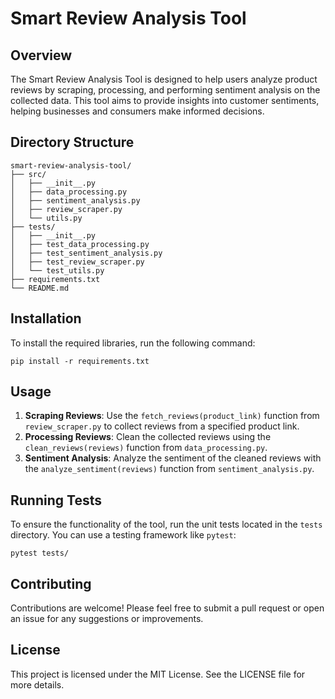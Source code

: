 # Smart Review Analysis Tool

## Overview
The Smart Review Analysis Tool is designed to help users analyze product reviews by scraping, processing, and performing sentiment analysis on the collected data. This tool aims to provide insights into customer sentiments, helping businesses and consumers make informed decisions.

## Directory Structure
```
smart-review-analysis-tool/
├── src/
│   ├── __init__.py
│   ├── data_processing.py
│   ├── sentiment_analysis.py
│   ├── review_scraper.py
│   └── utils.py
├── tests/
│   ├── __init__.py
│   ├── test_data_processing.py
│   ├── test_sentiment_analysis.py
│   ├── test_review_scraper.py
│   └── test_utils.py
├── requirements.txt
└── README.md
```

## Installation
To install the required libraries, run the following command:

```
pip install -r requirements.txt
```

## Usage
1. **Scraping Reviews**: Use the `fetch_reviews(product_link)` function from `review_scraper.py` to collect reviews from a specified product link.
2. **Processing Reviews**: Clean the collected reviews using the `clean_reviews(reviews)` function from `data_processing.py`.
3. **Sentiment Analysis**: Analyze the sentiment of the cleaned reviews with the `analyze_sentiment(reviews)` function from `sentiment_analysis.py`.

## Running Tests
To ensure the functionality of the tool, run the unit tests located in the `tests` directory. You can use a testing framework like `pytest`:

```
pytest tests/
```

## Contributing
Contributions are welcome! Please feel free to submit a pull request or open an issue for any suggestions or improvements.

## License
This project is licensed under the MIT License. See the LICENSE file for more details.